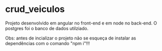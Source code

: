 # crud_veiculos

Projeto desenvolvido em angular no front-end e em node no back-end. O postgres foi o banco de dados utilziado.

Obs: antes de incializar o projeto não se esqueça de instalar as dependências com o comando "npm i"!!!
